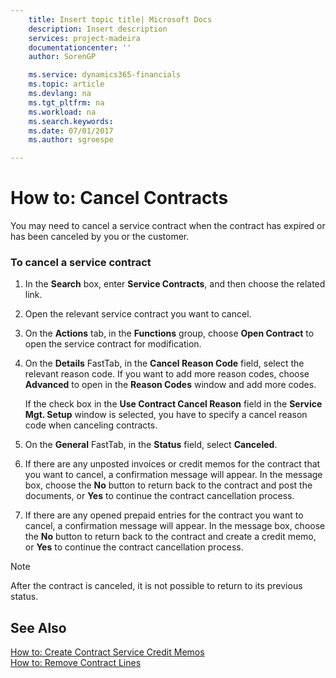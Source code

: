 ```yaml
---
    title: Insert topic title| Microsoft Docs
    description: Insert description
    services: project-madeira
    documentationcenter: ''
    author: SorenGP

    ms.service: dynamics365-financials
    ms.topic: article
    ms.devlang: na
    ms.tgt_pltfrm: na
    ms.workload: na
    ms.search.keywords:
    ms.date: 07/01/2017
    ms.author: sgroespe

---
```

# How to: Cancel Contracts
You may need to cancel a service contract when the contract has expired or has been canceled by you or the customer.  
  
### To cancel a service contract  
  
1.  In the **Search** box, enter **Service Contracts**, and then choose the related link.  
  
2.  Open the relevant service contract you want to cancel.  
  
3.  On the **Actions** tab, in the **Functions** group, choose **Open Contract** to open the service contract for modification.  
  
4.  On the **Details** FastTab, in the **Cancel Reason Code** field, select the relevant reason code. If you want to add more reason codes, choose **Advanced** to open in the **Reason Codes** window and add more codes.  
  
     If the check box in the **Use Contract Cancel Reason** field in the **Service Mgt. Setup** window is selected, you have to specify a cancel reason code when canceling contracts.  
  
5.  On the **General** FastTab, in the **Status** field, select **Canceled**.  
  
6.  If there are any unposted invoices or credit memos for the contract that you want to cancel, a confirmation message will appear. In the message box, choose the **No** button to return back to the contract and post the documents, or **Yes** to continue the contract cancellation process.  
  
7.  If there are any opened prepaid entries for the contract you want to cancel, a confirmation message will appear. In the message box, choose the **No** button to return back to the contract and create a credit memo, or **Yes** to continue the contract cancellation process.  
  
> [!NOTE]  
>  After the contract is canceled, it is not possible to return to its previous status.  
  
## See Also  
 [How to: Create Contract Service Credit Memos](../how-to-create-contract-service-credit-memos.md)   
 [How to: Remove Contract Lines](../how-to-remove-contract-lines.md)